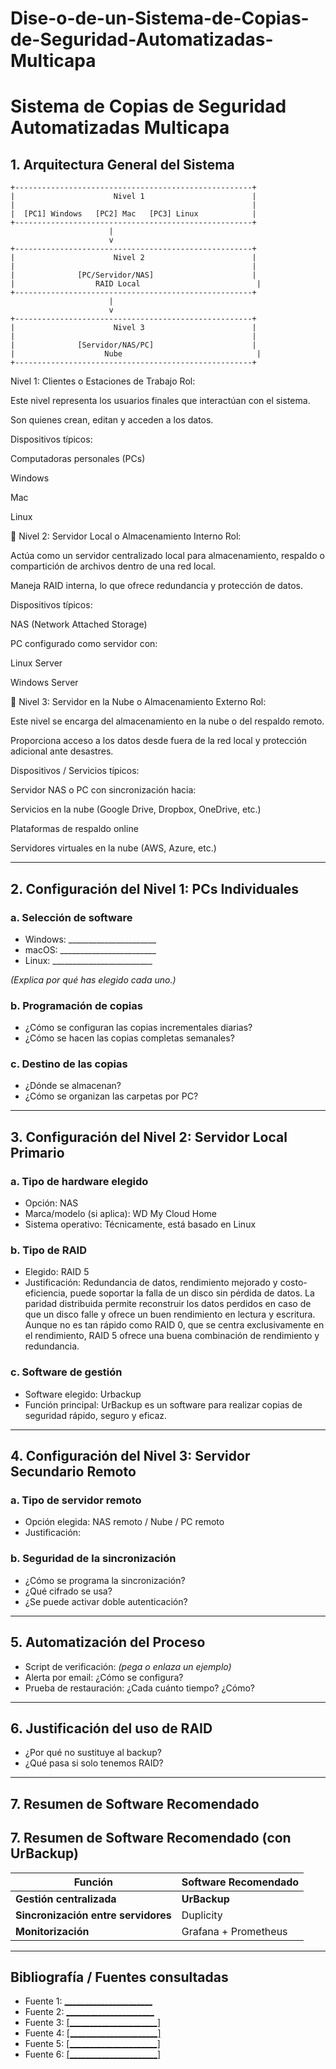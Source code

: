 # Dise-o-de-un-Sistema-de-Copias-de-Seguridad-Automatizadas-Multicapa
# Sistema de Copias de Seguridad Automatizadas Multicapa

## 1. Arquitectura General del Sistema

```
+-----------------------------------------------------+
|                      Nivel 1                        |
|                                                     |
|  [PC1] Windows   [PC2] Mac   [PC3] Linux            |
+-----------------------------------------------------+
                      |
                      v
+-----------------------------------------------------+
|                      Nivel 2                        |
|                                                     |
|              [PC/Servidor/NAS]                      |
|                  RAID Local                          |
+-----------------------------------------------------+
                      |
                      v
+-----------------------------------------------------+
|                      Nivel 3                        |
|                                                     |
|              [Servidor/NAS/PC]                      |
|                    Nube                              |
+-----------------------------------------------------+

```

 Nivel 1: Clientes o Estaciones de Trabajo
Rol:

Este nivel representa los usuarios finales que interactúan con el sistema.

Son quienes crean, editan y acceden a los datos.

Dispositivos típicos:

Computadoras personales (PCs)

Windows

Mac

Linux


🔹 Nivel 2: Servidor Local o Almacenamiento Interno
Rol:

Actúa como un servidor centralizado local para almacenamiento, respaldo o compartición de archivos dentro de una red local.

Maneja RAID interna, lo que ofrece redundancia y protección de datos.

Dispositivos típicos:

NAS (Network Attached Storage)

PC configurado como servidor con:

Linux Server

Windows Server


🔹 Nivel 3: Servidor en la Nube o Almacenamiento Externo
Rol:

Este nivel se encarga del almacenamiento en la nube o del respaldo remoto.

Proporciona acceso a los datos desde fuera de la red local y protección adicional ante desastres.

Dispositivos / Servicios típicos:

Servidor NAS o PC con sincronización hacia:

Servicios en la nube (Google Drive, Dropbox, OneDrive, etc.)

Plataformas de respaldo online

Servidores virtuales en la nube (AWS, Azure, etc.)


---

## 2. Configuración del Nivel 1: PCs Individuales

### a. Selección de software
- Windows: ______________________
- macOS: ________________________
- Linux: _________________________

_(Explica por qué has elegido cada uno.)_

### b. Programación de copias
- ¿Cómo se configuran las copias incrementales diarias?  
- ¿Cómo se hacen las copias completas semanales?

### c. Destino de las copias
- ¿Dónde se almacenan?  
- ¿Cómo se organizan las carpetas por PC?

---

## 3. Configuración del Nivel 2: Servidor Local Primario

### a. Tipo de hardware elegido
- Opción: NAS 
- Marca/modelo (si aplica): WD My Cloud Home
- Sistema operativo: Técnicamente, está basado en Linux


### b. Tipo de RAID
- Elegido: RAID 5
- Justificación: Redundancia de datos, rendimiento mejorado y costo-eficiencia, puede soportar la falla de un disco sin pérdida de datos. La paridad distribuida permite reconstruir los datos perdidos en caso de que un disco falle y ofrece un buen rendimiento en lectura y escritura. Aunque no es tan rápido como RAID 0, que se centra exclusivamente en el rendimiento, RAID 5 ofrece una buena combinación de rendimiento y redundancia. 

### c. Software de gestión
- Software elegido: Urbackup
- Función principal: UrBackup es un software para realizar copias de seguridad rápido, seguro y eficaz.

---

## 4. Configuración del Nivel 3: Servidor Secundario Remoto

### a. Tipo de servidor remoto
- Opción elegida: NAS remoto / Nube / PC remoto  
- Justificación:

### b. Seguridad de la sincronización
- ¿Cómo se programa la sincronización?
- ¿Qué cifrado se usa?
- ¿Se puede activar doble autenticación?

---

## 5. Automatización del Proceso

- Script de verificación: _(pega o enlaza un ejemplo)_
- Alerta por email: ¿Cómo se configura?
- Prueba de restauración: ¿Cada cuánto tiempo? ¿Cómo?

---

## 6. Justificación del uso de RAID

- ¿Por qué no sustituye al backup?
- ¿Qué pasa si solo tenemos RAID?

---

## 7. Resumen de Software Recomendado

## 7. Resumen de Software Recomendado (con UrBackup)

| Función                          | Software Recomendado                      |
|----------------------------------|-------------------------------------------|
| **Gestión centralizada**         | **UrBackup**                       |
| **Sincronización entre servidores** |  Duplicity              |
| **Monitorización**               | Grafana + Prometheus   |


---

## Bibliografía / Fuentes consultadas

- Fuente 1: [______________________](https://www.profesionalreview.com/mejores-nas-del-mercado/)
- Fuente 2: [______________________](https://www.xataka.com/basics/servidores-nas-que-como-funcionan-que-puedes-hacer-uno)
- Fuente 3: [[______________________]](https://www.tecnozero.com/servidor/tipos-de-raid-cual-elegir/)
- Fuente 4: [[______________________]](https://www.urbackup.org/features.html)
- Fuente 5: [[______________________]](https://cloud.google.com/discover/what-is-prometheus?hl=es-419)
- Fuente 6: [[______________________]](https://wiki.archlinux.org/title/Duplicity)

